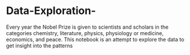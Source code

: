 # Data-Exploration-



Every year the Nobel Prize is given to scientists and scholars in the categories chemistry, literature, physics, physiology or medicine, economics, and peace.
This notebook is an attempt to explore the data to get insight into the patterns
